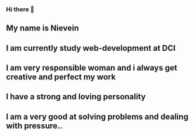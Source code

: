 ### Hi there 👋

## My name is Nievein 
## I am currently study web-development at DCI 

## I am very responsible woman and i always get creative and perfect my work 
## I have a strong and loving personality 
## I am a very good at solving problems and dealing with pressure..


